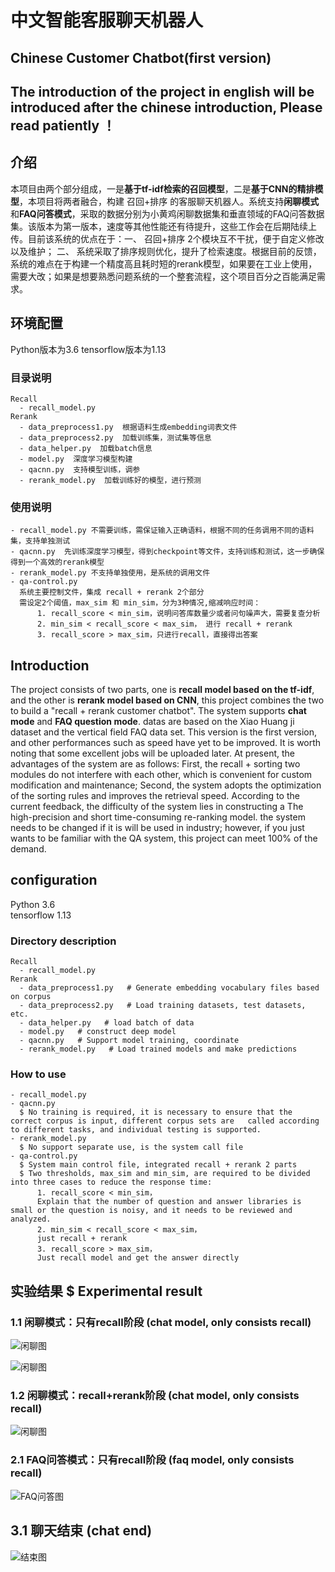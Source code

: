 # 中文智能客服聊天机器人 
## Chinese Customer Chatbot(first version)
    
## The introduction of the project in english will be introduced after the chinese introduction, Please read patiently ！    
## 介绍
本项目由两个部分组成，一是**基于tf-idf检索的召回模型**，二是**基于CNN的精排模型**，本项目将两者融合，构建 召回+排序 的客服聊天机器人。系统支持**闲聊模式**和**FAQ问答模式**，采取的数据分别为小黄鸡闲聊数据集和垂直领域的FAQ问答数据集。该版本为第一版本，速度等其他性能还有待提升，这些工作会在后期陆续上传。目前该系统的优点在于：一、 召回+排序 2个模块互不干扰，便于自定义修改以及维护； 二、 系统采取了排序规则优化，提升了检索速度。根据目前的反馈，系统的难点在于构建一个精度高且耗时短的rerank模型，如果要在工业上使用，需要大改；如果是想要熟悉问题系统的一个整套流程，这个项目百分之百能满足需求。

## 环境配置  
  
  Python版本为3.6
  tensorflow版本为1.13  
  
### 目录说明
    
    Recall
      - recall_model.py  
    Rerank
      - data_preprocess1.py  根据语料生成embedding词表文件
      - data_preprocess2.py  加载训练集，测试集等信息
      - data_helper.py  加载batch信息
      - model.py  深度学习模型构建
      - qacnn.py  支持模型训练，调参
      - rerank_model.py  加载训练好的模型，进行预测
      
### 使用说明

    - recall_model.py 不需要训练，需保证输入正确语料，根据不同的任务调用不同的语料集，支持单独测试
    - qacnn.py  先训练深度学习模型，得到checkpoint等文件，支持训练和测试，这一步确保得到一个高效的rerank模型
    - rerank_model.py 不支持单独使用，是系统的调用文件
    - qa-control.py  
      系统主要控制文件，集成 recall + rerank 2个部分
      需设定2个阈值，max_sim 和 min_sim，分为3种情况,缩减响应时间：
          1. recall_score < min_sim，说明问答库数量少或者问句噪声大，需要复查分析
          2. min_sim < recall_score < max_sim， 进行 recall + rerank
          3. recall_score > max_sim，只进行recall，直接得出答案

## Introduction
The project consists of two parts, one is **recall model based on the tf-idf**, and the other is **rerank model based on CNN**, this project combines the two to build a "recall + rerank customer chatbot". The system supports **chat mode** and **FAQ question mode**. datas are based on the Xiao Huang ji dataset and the vertical field FAQ data set. This version is the first version, and other performances such as speed have yet to be improved. It is worth noting that some excellent jobs will be uploaded later. At present, the advantages of the system are as follows: First, the recall + sorting two modules do not interfere with each other, which is convenient for custom modification and maintenance; Second, the system adopts the optimization of the sorting rules and improves the retrieval speed. According to the current feedback, the difficulty of the system lies in constructing a The high-precision and short time-consuming re-ranking model. the system needs to be changed if it is will be used in industry; however, if you just wants to be familiar with the QA system, this project can meet 100% of the demand.

## configuration  
  
  Python 3.6  
  tensorflow 1.13  
  
### Directory description
    
    Recall
      - recall_model.py  
    Rerank
      - data_preprocess1.py   # Generate embedding vocabulary files based on corpus
      - data_preprocess2.py   # Load training datasets, test datasets, etc.
      - data_helper.py   # load batch of data
      - model.py   # construct deep model
      - qacnn.py   # Support model training, coordinate
      - rerank_model.py   # Load trained models and make predictions
      
### How to use

    - recall_model.py 
    - qacnn.py  
      $ No training is required, it is necessary to ensure that the correct corpus is input, different corpus sets are   called according to different tasks, and individual testing is supported.
    - rerank_model.py 
      $ No support separate use, is the system call file
    - qa-control.py  
      $ System main control file, integrated recall + rerank 2 parts
      $ Two thresholds, max_sim and min_sim, are required to be divided into three cases to reduce the response time:
          1. recall_score < min_sim，
          Explain that the number of question and answer libraries is small or the question is noisy, and it needs to be reviewed and analyzed.
          2. min_sim < recall_score < max_sim， 
          just recall + rerank
          3. recall_score > max_sim，
          Just recall model and get the answer directly
 
## 实验结果 $ Experimental result
### 1.1 闲聊模式：只有recall阶段 (chat model, only consists recall)  
![闲聊图]( https://github.com/WenRichard/Customer-Chatbot/raw/master/smart-chatbot-zero/data/corpus1/chat/image/recall1.png "闲聊图") 

![闲聊图]( https://github.com/WenRichard/Customer-Chatbot/raw/master/smart-chatbot-zero/data/corpus1/chat/image/recall2.png "闲聊图") 

### 1.2 闲聊模式：recall+rerank阶段 (chat model, only consists recall)  
![闲聊图]( https://github.com/WenRichard/Customer-Chatbot/raw/master/smart-chatbot-zero/data/corpus1/chat/image/rerank1.png "闲聊图") 
   
### 2.1 FAQ问答模式：只有recall阶段 (faq model, only consists recall)  
![FAQ问答图]( https://github.com/WenRichard/Customer-Chatbot/raw/master/smart-chatbot-zero/data/corpus1/chat/image/faq.png "闲聊图") 
   
## 3.1 聊天结束 (chat end)  
![结束图]( https://github.com/WenRichard/Customer-Chatbot/raw/master/smart-chatbot-zero/data/corpus1/chat/image/chat-end.png "闲聊图") 
